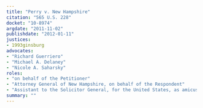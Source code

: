 ```yaml
---
title: "Perry v. New Hampshire"
citation: "565 U.S. 228"
docket: "10-8974"
argdate: "2011-11-02"
publishdate: "2012-01-11"
justices:
- 1993ginsburg
advocates:
- "Richard Guerriero"
- "Michael A. Delaney"
- "Nicole A. Saharsky"
roles:
- "on behalf of the Petitioner"
- "Attorney General of New Hampshire, on behalf of the Respondent"
- "Assistant to the Solicitor General, for the United States, as amicus curiae, supporting the Respondent"
summary: ""
---
```


